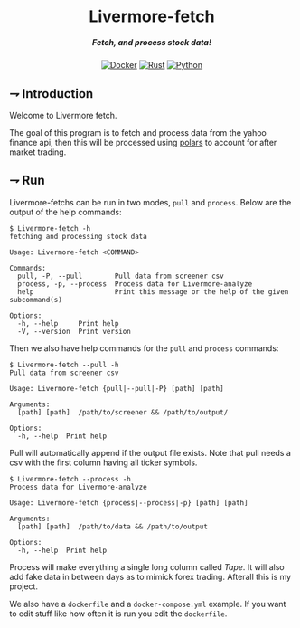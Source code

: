 <div align="center">

# Livermore-fetch
##### Fetch, and process stock data!
[![Docker](https://img.shields.io/badge/Docker-2496ED.svg?style=for-the-badge&logo=docker&logoColor=white)]()
[![Rust](https://img.shields.io/badge/Yahoo_finance_api-6001D2.svg?style=for-the-badge&logo=yahoo)]()
[![Python](https://img.shields.io/badge/Polars-CD792C.svg?style=for-the-badge&logo=polars&logoColor=white)]()
</div>

## ⇁  Introduction
Welcome to Livermore fetch. 

The goal of this program is to fetch and process data from the yahoo finance api, then this will be processed using [polars](https://www.pola.rs/) to account for after market trading.

## ⇁  Run
Livermore-fetchs can be run in two modes, `pull` and `process`. Below are the output of the help commands:
```console
$ Livermore-fetch -h   
fetching and processing stock data

Usage: Livermore-fetch <COMMAND>

Commands:
  pull, -P, --pull        Pull data from screener csv
  process, -p, --process  Process data for Livermore-analyze
  help                    Print this message or the help of the given subcommand(s)

Options:
  -h, --help     Print help
  -V, --version  Print version
```

Then we also have help commands for the `pull` and `process` commands:
```console
$ Livermore-fetch --pull -h
Pull data from screener csv

Usage: Livermore-fetch {pull|--pull|-P} [path] [path]

Arguments:
  [path] [path]  /path/to/screener && /path/to/output/

Options:
  -h, --help  Print help
```
Pull will automatically append if the output file exists. 
Note that pull needs a csv with the first column having all ticker symbols. 
```console
$ Livermore-fetch --process -h
Process data for Livermore-analyze

Usage: Livermore-fetch {process|--process|-p} [path] [path]

Arguments:
  [path] [path]  /path/to/data && /path/to/output

Options:
  -h, --help  Print help
```
Process will make everything a single long column called *Tape*. It will also add fake data in between days as to mimick forex trading. Afterall this is my project.

We also have a `dockerfile` and a `docker-compose.yml` example. If you want to edit stuff like how often it is run you edit the `dockerfile`.
